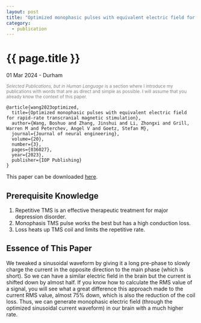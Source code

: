```yaml
---
layout: post
title: "Optimized monophasic pulses with equivalent electric field for rapid-rate transcranial magnetic stimulation"
category: 
  - publication
---
```


{{ page.title }}
================

<p class="meta">01 Mar 2024 - Durham</p>

<p style="color: gray; font-size: smaller;"><em>Selected Publications, but in Human Language</em> is a section where I introduce my publications with words that are as direct and simple as possible. I will assume that you already know the context of this paper.</p>

```
@article{wang2023optimized,
  title={Optimized monophasic pulses with equivalent electric field for rapid-rate transcranial magnetic stimulation},
  author={Wang, Boshuo and Zhang, Jinshui and Li, Zhongxi and Grill, Warren M and Peterchev, Angel V and Goetz, Stefan M},
  journal={Journal of neural engineering},
  volume={20},
  number={3},
  pages={036027},
  year={2023},
  publisher={IOP Publishing}
}
```
This paper can be downloaded <a href="https://pmc.ncbi.nlm.nih.gov/articles/PMC10464893/pdf/nihms-1906682.pdf">here</a>.

## Prerequisite Knowledge
1. Repetitive TMS is an effective therapeutic treatment for major depression disorder.
2. Monophasis TMS pulse works the best but has a high conduction loss.
3. Loss heats up TMS coil and limits the repetitive rate.


## Essence of This Paper
We tweaked a sinusoidal waveform by giving it a long pre-phase to slowly charge the current in the opposite direction to the main phase (which is short). So we can have a similar electric field in the brain but the current is shifted down by almost half. If you know how to calculate the RMS value of a signal, you will see what a great difference this approach made to the current RMS value, almost 75% down, which is also the reduction of the coil loss.
Thus, we can generate monophasic electric field (through the optimized sinusoidal current waveform) in our brain with a much higher rate.
